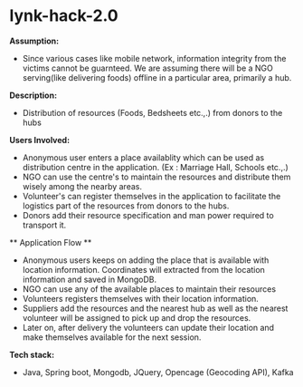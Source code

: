 # lynk-hack-2.0

**Assumption:**
  - Since various cases like mobile network, information integrity from the victims cannot be guarnteed. We are assuming there will be a NGO serving(like delivering foods) offline in a particular area, primarily a hub. 

**Description:**
  -  Distribution of resources (Foods, Bedsheets etc.,.) from donors to the hubs

**Users Involved:**
  - Anonymous user enters a place availablity which can be used as distribution centre in the application. (Ex :  Marriage Hall, Schools etc.,.) 
  - NGO can use the centre's to maintain the resources and distribute them wisely among the nearby areas.
  - Volunteer's can register themselves in the application to facilitate the logistics part of the resources from donors to the hubs.
  - Donors add their resource specification and man power required to transport it.
  
** Application Flow **
  - Anonymous users keeps on adding the place that is available with location information. Coordinates will extracted from the location information and saved in MongoDB.
  - NGO can use any of the available places to maintain their resources
  - Volunteers registers themselves with their location information.
  - Suppliers add the resources and the nearest hub as well as the nearest volunteer will be assigned to pick up and drop the resources.
  - Later on, after delivery the volunteers can update their location and make themselves available for the next session.

**Tech stack:**
  - Java, Spring boot, Mongodb, JQuery, Opencage (Geocoding API), Kafka

